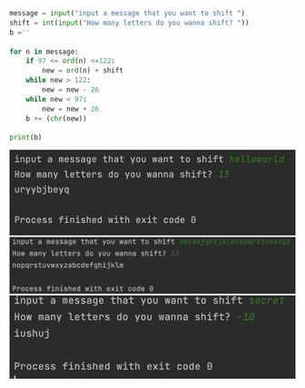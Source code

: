 ```.py
message = input("input a message that you want to shift ")
shift = int(input("How many letters do you wanna shift? "))
b =''

for n in message:
    if 97 <= ord(n) <=122:
        new = ord(n) + shift
    while new > 122:
        new = new - 26
    while new < 97:
        new = new + 26
    b += (chr(new))

print(b)
```

![](https://github.com/MeisaChi/Unit-1/blob/main/QuizPhotos/9_1.png)
![](https://github.com/MeisaChi/Unit-1/blob/main/QuizPhotos/9_2.png)
![](https://github.com/MeisaChi/Unit-1/blob/main/QuizPhotos/9_3.png)
